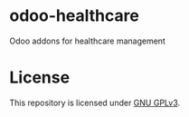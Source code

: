 # odoo-healthcare
Odoo addons for healthcare management

# License
This repository is licensed under [GNU GPLv3](LICENSE).
